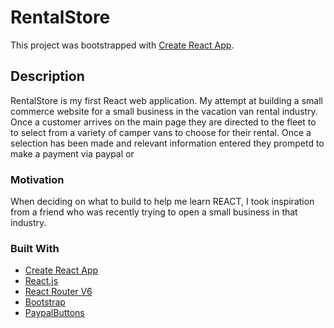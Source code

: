 # RentalStore

This project was bootstrapped with [Create React App](https://github.com/facebook/create-react-app).

## Description

RentalStore is my first React web application. My attempt at building a small commerce website for a small business in the vacation van rental industry. 
Once a customer arrives on the main page they are directed to the fleet to to select from a variety of camper vans to choose for their rental. Once a selection has been made and relevant information entered they prompetd to make a payment via paypal or

### Motivation
When deciding on what to build to help me learn REACT, I took inspiration from a friend who was recently trying to open a small business in that industry.


### Built With
* [Create React App](https://reactjs.org/docs/create-a-new-react-app.html)  
* [React.js](https://reactjs.org)
* [React Router V6](https://reactrouter.com/)
* [Bootstrap](https://react-bootstrap.github.io/) 
* [PaypalButtons](https://developer.paypal.com/docs/checkout/) 